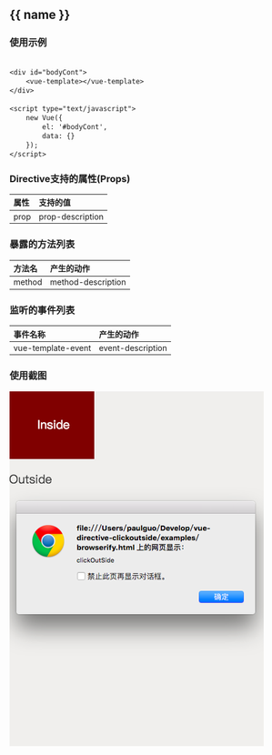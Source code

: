 ## {{ name }}

### 使用示例

```

<div id="bodyCont">
    <vue-template></vue-template>
</div>

<script type="text/javascript">
    new Vue({
        el: '#bodyCont',
        data: {}
    });
</script>
```

### Directive支持的属性(Props)

| 属性 | 支持的值 |
|:----------|:----------------------------------------------------------------------------|
| prop | prop-description |

### 暴露的方法列表

| 方法名 | 产生的动作 |
|:----------|:----------------------------------------------------------------------------|
| method | method-description |

### 监听的事件列表

| 事件名称 | 产生的动作 |
|:----------|:----------------------------------------------------------------------------|
| vue-template-event | event-description |

### 使用截图

![./screenshots/any-name-you-want.png](./screenshots/any-name-you-want.png)
